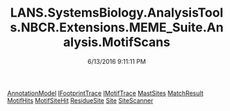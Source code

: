 ﻿---
title: LANS.SystemsBiology.AnalysisTools.NBCR.Extensions.MEME_Suite.Analysis.MotifScans
date: 6/13/2016 9:11:11 PM
---

[AnnotationModel](T-LANS.SystemsBiology.AnalysisTools.NBCR.Extensions.MEME_Suite.Analysis.MotifScans.AnnotationModel.html)
[IFootprintTrace](T-LANS.SystemsBiology.AnalysisTools.NBCR.Extensions.MEME_Suite.Analysis.MotifScans.IFootprintTrace.html)
[IMotifTrace](T-LANS.SystemsBiology.AnalysisTools.NBCR.Extensions.MEME_Suite.Analysis.MotifScans.IMotifTrace.html)
[MastSites](T-LANS.SystemsBiology.AnalysisTools.NBCR.Extensions.MEME_Suite.Analysis.MotifScans.MastSites.html)
[MatchResult](T-LANS.SystemsBiology.AnalysisTools.NBCR.Extensions.MEME_Suite.Analysis.MotifScans.MatchResult.html)
[MotifHits](T-LANS.SystemsBiology.AnalysisTools.NBCR.Extensions.MEME_Suite.Analysis.MotifScans.MotifHits.html)
[MotifSiteHit](T-LANS.SystemsBiology.AnalysisTools.NBCR.Extensions.MEME_Suite.Analysis.MotifScans.MotifSiteHit.html)
[ResidueSite](T-LANS.SystemsBiology.AnalysisTools.NBCR.Extensions.MEME_Suite.Analysis.MotifScans.ResidueSite.html)
[Site](T-LANS.SystemsBiology.AnalysisTools.NBCR.Extensions.MEME_Suite.Analysis.MotifScans.Site.html)
[SiteScanner](T-LANS.SystemsBiology.AnalysisTools.NBCR.Extensions.MEME_Suite.Analysis.MotifScans.SiteScanner.html)
